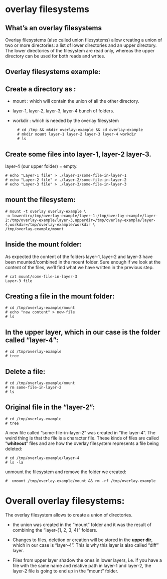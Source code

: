 # overlay filesystems

## What’s an overlay filesystems

Overlay filesystems (also called union filesystems) allow creating a union of two or more directories: a list of lower directories and an upper directory. The lower directories of the filesystem are read only, whereas the upper directory can be used for both reads and writes.

## Overlay filesystems example:

## Create a directory as :
- mount : which will contain the union of all the other directory. 
- layer-1, layer-2, layer-3, layer-4 bunch of folders. 
- workdir : which is needed by the overlay filesystem

        # cd /tmp && mkdir overlay-example && cd overlay-example
        # mkdir mount layer-1 layer-2 layer-3 layer-4 workdir
        # ls

## Create some files into layer-1, layer-2 layer-3.
layer-4 (our upper folder) =  empty.

    # echo "Layer-1 file" > ./layer-1/some-file-in-layer-1
    # echo "Layer-2 file" > ./layer-2/some-file-in-layer-2
    # echo "Layer-3 file" > ./layer-3/some-file-in-layer-3

## mount the filesystem:

    # mount -t overlay overlay-example \
    -o lowerdir=/tmp/overlay-example/layer-1:/tmp/overlay-example/layer-2:/tmp/overlay-example/layer-3,upperdir=/tmp/overlay-example/layer-4,workdir=/tmp/overlay-example/workdir \
    /tmp/overlay-example/mount

## Inside the mount folder:

As expected the content of the folders layer-1, layer-2 and layer-3 have been mounted/combined in the mount folder.
Sure enough if we look at the content of the files, we’ll find what we have written in the previous step.
    
    # cat mount/some-file-in-layer-3
    Layer-3 file


## Creating a file in the mount folder:

    # cd /tmp/overlay-example/mount
    # echo "new content" > new-file
    # ls

## In the upper layer, which in our case is the folder called “layer-4”:

    # cd /tmp/overlay-example
    # tree

## Delete a file:

    # cd /tmp/overlay-example/mount
    # rm some-file-in-layer-2 
    # ls

## Original file in the “layer-2”:

    # cd /tmp/overlay-example
    # tree 


A new file called “some-file-in-layer-2” was created in “the layer-4”. The weird thing is that the file is a character file. These kinds of files are called “**whiteout**” files and are how the overlay filesystem represents a file being deleted:

    # cd /tmp/overlay-example/layer-4
    # ls -la

unmount the filesystem and remove the folder we created: 

    #  umount /tmp/overlay-example/mount && rm -rf /tmp/overlay-example

# Overall overlay filesystems:

The overlay filesystem allows to create a union of directories. 

-  the union was created in the “mount” folder and it was the result of combining the “layer-{1, 2, 3, 4}” folders. 
- Changes to files, deletion or creation will be stored in the **upper dir**, which in our case is “layer-4”. This is why this layer is also called “diff” layer.

- Files from upper layer shadow the ones in lower layers, i.e. if you have a file with the same name and relative path in layer-1 and layer-2, the layer-2 file is going to end up in the “mount” folder.

